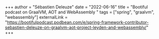 +++
author = "Sébastien Deleuze"
date = "2022-06-16"
title = "Bootiful podcast on GraalVM, AOT and WebAssembly "
tags = ["spring", "graalvm", "webassembly"]
externalLink = "https://bootifulpodcast.podbean.com/e/spring-framework-contributor-sebastien-deleuze-on-graalvm-aot-project-leyden-and-webassembly/"
+++
